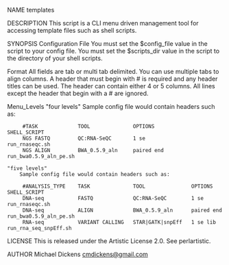 NAME
    templates

DESCRIPTION
    This script is a CLI menu driven management tool for accessing template
    files such as shell scripts.

SYNOPSIS
  Configuration
   File
         You must set the $config_file value in the script to your config file.
         You must set the $scripts_dir value in the script to the directory of your shell scripts.

   Format
         All fields are tab or multi tab delimited. You can use multiple tabs to align columns.
         A header that must begin with # is required and any header titles can be used.
         The header can contain either 4 or 5 columns.
         All lines except the header that begin with a # are ignored.

   Menu_Levels
    "four levels"
        Sample config file would contain headers such as:

         #TASK             TOOL              OPTIONS            SHELL_SCRIPT
         NGS FASTQ         QC:RNA-SeQC       1 se               run_rnaseqc.sh
         NGS ALIGN         BWA_0.5.9_aln     paired end         run_bwa0.5.9_aln_pe.sh

    "five levels"
        Sample config file would contain headers such as:

         #ANALYSIS_TYPE    TASK              TOOL               OPTIONS         SHELL_SCRIPT
         DNA-seq           FASTQ             QC:RNA-SeQC        1 se            run_rnaseqc.sh
         DNA-seq           ALIGN             BWA_0.5.9_aln      paired end      run_bwa0.5.9_aln_pe.sh
         RNA-seq           VARIANT CALLING   STAR|GATK|snpEff   1 se lib        run_rna_seq_snpEff.sh

LICENSE
    This is released under the Artistic License 2.0. See perlartistic.

AUTHOR
    Michael Dickens cmdickens@gmail.com
